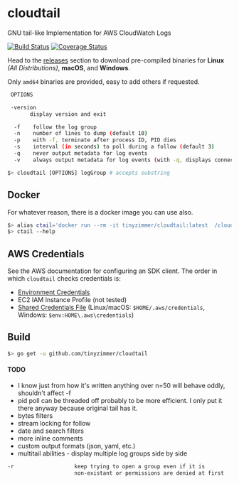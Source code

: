 # cloudtail
GNU tail-like Implementation for AWS CloudWatch Logs

[![Build Status](https://travis-ci.com/tinyzimmer/cloudtail.svg?branch=master)](https://travis-ci.com/tinyzimmer/cloudtail) [![Coverage Status](https://coveralls.io/repos/github/tinyzimmer/cloudtail/badge.svg?branch=master)](https://coveralls.io/github/tinyzimmer/cloudtail?branch=master)

Head to the [releases](https://github.com/tinyzimmer/cloudtail/releases) section to download pre-compiled binaries for **Linux** *(All Distributions)*, **macOS**, and **Windows**.

Only `amd64` binaries are provided, easy to add others if requested.

```bash
 OPTIONS

 -version
       display version and exit

  -f    follow the log group
  -n    number of lines to dump (default 10)
  -p    with -f, terminate after process ID, PID dies
  -s    interval (in seconds) to poll during a follow (default 3)
  -q    never output metadata for log events
  -v    always output metadata for log events (with -q, displays connect info)

$> cloudtail [OPTIONS] logGroup # accepts substring
```

## Docker

For whatever reason, there is a docker image you can use also.

```bash
$> alias ctail='docker run --rm -it tinyzimmer/cloudtail:latest  /cloudtail'
$> ctail --help
```

## AWS Credentials

See the AWS documentation for configuring an SDK client. The order in which `cloudtail` checks credentials is:

 - [Environment Credentials](https://docs.aws.amazon.com/cli/latest/userguide/cli-environment.html)
 - EC2 IAM Instance Profile (not tested)
 - [Shared Credentials File](https://docs.aws.amazon.com/ses/latest/DeveloperGuide/create-shared-credentials-file.html) (Linux/macOS: `$HOME/.aws/credentials`, Windows: `$env:HOME\.aws\credentials`)

## Build

```bash
$> go get -u github.com/tinyzimmer/cloudtail
```

#### TODO

- I know just from how it's written anything over n=50 will behave oddly, shouldn't affect -f
- pid poll can be threaded off probably to be more efficient. I only put it there anyway because original tail has it.
- bytes filters
- stream locking for follow
- date and search filters
- more inline comments
- custom output formats (json, yaml, etc.)
- multitail abilities - display multiple log groups side by side

```bash
-r                   keep trying to open a group even if it is
                     non-existant or permissions are denied at first
```

